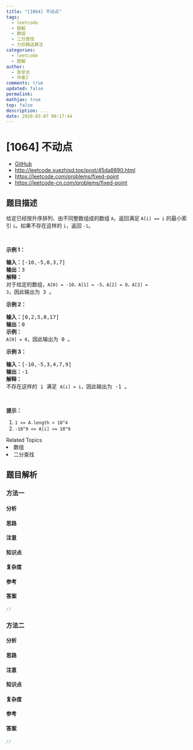 ```yaml
---
title: "[1064] 不动点"
tags:
  - leetcode
  - 题解
  - 数组
  - 二分查找
  - 力扣精选算法
categories:
  - leetcode
  - 题解
author:
  - 张学志
  - 作者2
comments: true
updated: false
permalink:
mathjax: true
top: false
description: ...
date: 2020-03-07 00:17:44
---
```



# [1064] 不动点
* [GitHub](https://github.com/algoboy101/LeetCodeCrowdsource/tree/master/_posts/QA/%5B1064%5D%20%E4%B8%8D%E5%8A%A8%E7%82%B9.md)
* http://leetcode.xuezhisd.top/post/45da8890.html
* https://leetcode.com/problems/fixed-point
* https://leetcode-cn.com/problems/fixed-point


## 题目描述

<p>给定已经按升序排列、由不同整数组成的数组 <code>A</code>，返回满足 <code>A[i] == i</code> 的最小索引&nbsp;<code>i</code>。如果不存在这样的&nbsp;<code>i</code>，返回 <code>-1</code>。</p>

<p>&nbsp;</p>

<p><strong>示例 1：</strong></p>

<pre><strong>输入：</strong>[-10,-5,0,3,7]
<strong>输出：</strong>3
<strong>解释：</strong>
对于给定的数组，<code>A[0] = -10，A[1] = -5，A[2] = 0，A[3] = 3</code>，因此输出为 3 。
</pre>

<p><strong>示例 2：</strong></p>

<pre><strong>输入：</strong>[0,2,5,8,17]
<strong>输出：</strong>0
<strong>示例：</strong>
<code>A[0] = 0</code>，因此输出为 0 。
</pre>

<p><strong>示例 3：</strong></p>

<pre><strong>输入：</strong>[-10,-5,3,4,7,9]
<strong>输出：</strong>-1
<strong>解释： </strong>
不存在这样的 i 满足 <code>A[i] = i</code>，因此输出为 -1 。
</pre>

<p>&nbsp;</p>

<p><strong>提示：</strong></p>

<ol>
	<li><code>1 &lt;= A.length &lt; 10^4</code></li>
	<li><code>-10^9 &lt;= A[i] &lt;= 10^9</code></li>
</ol>
<div><div>Related Topics</div><div><li>数组</li><li>二分查找</li></div></div>


## 题目解析


### 方法一

#### 分析

#### 思路

#### 注意

#### 知识点

#### 复杂度

#### 参考

#### 答案

```cpp
//
```


### 方法二

#### 分析

#### 思路

#### 注意

#### 知识点

#### 复杂度

#### 参考

#### 答案

```cpp
//
```


